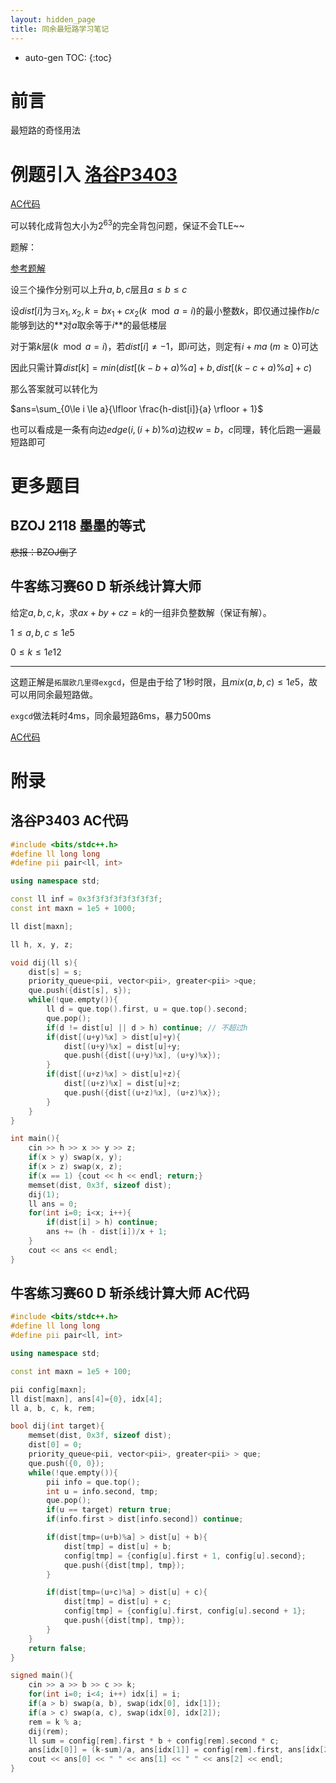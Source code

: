 ```yaml
---
layout: hidden_page
title: 同余最短路学习笔记
---
```


* auto-gen TOC:
{:toc}

# 前言

最短路的奇怪用法




# 例题引入 [洛谷P3403](https://www.luogu.com.cn/problem/P3403)

[AC代码](#洛谷p3403-ac代码)

可以转化成背包大小为$2^{63}$的完全背包问题，保证不会TLE~~

题解：

[参考题解](https://www.luogu.com.cn/blog/L02m/solution-p3403)

设三个操作分别可以上升$a, b, c$层且$a\le b \le c$

设$dist[i]$为$\exists x_1,x_2, k=bx_1 + cx_2(k \mod a = i)$的最小整数$k$，即仅通过操作$b/c$能够到达的**对$a$取余等于$i$**的最低楼层

对于第$k$层($k \mod a = i$)，若$dist[i] \ne -1$，即$i$可达，则定有$i+ma \ (m\ge0)$可达

因此只需计算$dist[k]=min(dist[(k-b+a)\%a]+b, dist[(k-c+a)\%a]+c)$ 

那么答案就可以转化为

$ans=\sum_{0\le i \le a}{\lfloor \frac{h-dist[i]}{a} \rfloor + 1}$

也可以看成是一条有向边$edge(i, (i+b)\%a)$边权$w=b$，$c$同理，转化后跑一遍最短路即可



# 更多题目

## BZOJ 2118  墨墨的等式

~~悲报：BZOJ倒了~~

## 牛客练习赛60 D 斩杀线计算大师

给定$a,b,c,k$，求$ax+by+cz=k$的一组非负整数解（保证有解）。

$1\le a,b,c\le 1e5$

$0\le k \le 1e12$

----

这题正解是`拓展欧几里得exgcd`，但是由于给了1秒时限，且$mix(a,b,c)\le1e5$，故可以用同余最短路做。

`exgcd`做法耗时4ms，同余最短路6ms，暴力500ms

[AC代码](#牛客练习赛60-d-斩杀线计算大师-ac代码)



# 附录

## 洛谷P3403 AC代码

```c++
#include <bits/stdc++.h>
#define ll long long
#define pii pair<ll, int> 

using namespace std;

const ll inf = 0x3f3f3f3f3f3f3f3f;
const int maxn = 1e5 + 1000;

ll dist[maxn];

ll h, x, y, z;

void dij(ll s){
    dist[s] = s;
    priority_queue<pii, vector<pii>, greater<pii> >que;
    que.push({dist[s], s});
    while(!que.empty()){
        ll d = que.top().first, u = que.top().second;
        que.pop();
        if(d != dist[u] || d > h) continue; // 不超过h
        if(dist[(u+y)%x] > dist[u]+y){
            dist[(u+y)%x] = dist[u]+y;
            que.push({dist[(u+y)%x], (u+y)%x});
        }
        if(dist[(u+z)%x] > dist[u]+z){
            dist[(u+z)%x] = dist[u]+z;
            que.push({dist[(u+z)%x], (u+z)%x});
        }
    }
}

int main(){
    cin >> h >> x >> y >> z;
    if(x > y) swap(x, y);
    if(x > z) swap(x, z);
    if(x == 1) {cout << h << endl; return;}
    memset(dist, 0x3f, sizeof dist);
    dij(1);
    ll ans = 0;
    for(int i=0; i<x; i++){
        if(dist[i] > h) continue;
        ans += (h - dist[i])/x + 1;
    }
    cout << ans << endl;
}
```



## 牛客练习赛60 D 斩杀线计算大师 AC代码

```c++
#include <bits/stdc++.h>
#define ll long long
#define pii pair<ll, int>  

using namespace std;

const int maxn = 1e5 + 100;

pii config[maxn];
ll dist[maxn], ans[4]={0}, idx[4];
ll a, b, c, k, rem;

bool dij(int target){
	memset(dist, 0x3f, sizeof dist);
	dist[0] = 0;
	priority_queue<pii, vector<pii>, greater<pii> > que;
	que.push({0, 0});
	while(!que.empty()){
		pii info = que.top();
		int u = info.second, tmp;
		que.pop();
		if(u == target) return true;
		if(info.first > dist[info.second]) continue;

		if(dist[tmp=(u+b)%a] > dist[u] + b){
			dist[tmp] = dist[u] + b;
			config[tmp] = {config[u].first + 1, config[u].second};
			que.push({dist[tmp], tmp});
		}

		if(dist[tmp=(u+c)%a] > dist[u] + c){
			dist[tmp] = dist[u] + c;
			config[tmp] = {config[u].first, config[u].second + 1};
			que.push({dist[tmp], tmp});
		}
	}
	return false;
}

signed main(){
	cin >> a >> b >> c >> k;
	for(int i=0; i<4; i++) idx[i] = i;
	if(a > b) swap(a, b), swap(idx[0], idx[1]);
	if(a > c) swap(a, c), swap(idx[0], idx[2]);
	rem = k % a;
	dij(rem);
	ll sum = config[rem].first * b + config[rem].second * c;
	ans[idx[0]] = (k-sum)/a, ans[idx[1]] = config[rem].first, ans[idx[2]] = config[rem].second;
    cout << ans[0] << " " << ans[1] << " " << ans[2] << endl;
}

```



